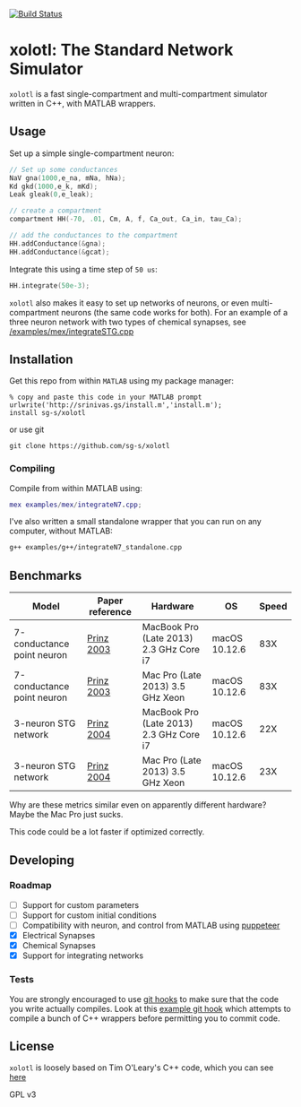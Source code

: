 [![Build Status](https://travis-ci.org/sg-s/xolotl.svg?branch=master)](https://travis-ci.org/sg-s/xolotl)

# xolotl: The Standard Network Simulator 

`xolotl` is a fast single-compartment and multi-compartment simulator written in C++, with MATLAB wrappers. 

## Usage

Set up a simple single-compartment neuron:

```c++
// Set up some conductances 
NaV gna(1000,e_na, mNa, hNa);
Kd gkd(1000,e_k, mKd);
Leak gleak(0,e_leak);

// create a compartment 
compartment HH(-70, .01, Cm, A, f, Ca_out, Ca_in, tau_Ca);

// add the conductances to the compartment 
HH.addConductance(&gna);
HH.addConductance(&gcat);

```

Integrate this using a time step of `50 us`:

```c++
HH.integrate(50e-3);

```

`xolotl` also makes it easy to set up networks of neurons, or even multi-compartment neurons (the same code works for both). For an example of a three neuron network with two types of chemical synapses, see [/examples/mex/integrateSTG.cpp](integrateSTG.cpp)

## Installation

Get this repo from within `MATLAB` using my package manager:

```
% copy and paste this code in your MATLAB prompt
urlwrite('http://srinivas.gs/install.m','install.m'); 
install sg-s/xolotl
```

or use git

```
git clone https://github.com/sg-s/xolotl
```

### Compiling 

Compile from within MATLAB using:

```matlab
mex examples/mex/integrateN7.cpp;
```

I've also written a small standalone wrapper that you can run on any computer, without MATLAB:

```bash
g++ examples/g++/integrateN7_standalone.cpp 
```


## Benchmarks

| Model          | Paper reference | Hardware  | OS | Speed | 
| -------          | ------- | ----------- | ------ | -- |
| 7-conductance point neuron  | [Prinz 2003](http://jn.physiology.org/content/90/6/3998)  |  MacBook Pro (Late 2013) 2.3 GHz Core i7    | macOS 10.12.6 | 83X | 
| 7-conductance point neuron  | [Prinz 2003](http://jn.physiology.org/content/90/6/3998)  |  Mac Pro (Late 2013) 3.5 GHz Xeon  | macOS 10.12.6   | 83X | 
| 3-neuron STG network | [Prinz 2004](https://www.nature.com/neuro/journal/v7/n12/full/nn1352.html)  |  MacBook Pro (Late 2013) 2.3 GHz Core i7  | macOS 10.12.6   | 22X | 
| 3-neuron STG network  | [Prinz 2004](https://www.nature.com/neuro/journal/v7/n12/full/nn1352.html)  |  Mac Pro (Late 2013) 3.5 GHz Xeon  | macOS 10.12.6   | 23X | 

Why are these metrics similar even on apparently different hardware? Maybe the Mac Pro just sucks. 

This code could be a lot faster if optimized correctly. 

## Developing 

### Roadmap

- [ ] Support for custom parameters
- [ ] Support for custom initial conditions
- [ ] Compatibility with neuron, and control from MATLAB using [puppeteer](https://github.com/sg-s/puppeteer)
- [x] Electrical Synapses 
- [x] Chemical Synapses
- [x] Support for integrating networks

### Tests

You are strongly encouraged to use [git hooks](https://git-scm.com/docs/githooks) to make sure that the code you write actually compiles. Look at this [example git hook](dev/pre-commit) which attempts to compile a bunch of C++ wrappers before permitting you to commit code. 



## License 

`xolotl` is loosely based on Tim O'Leary's C++ code, which you can see [here](https://github.com/marderlab/oleary_et_al_2014)

GPL v3

